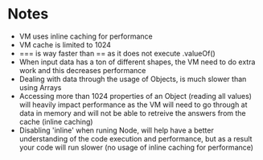 # Notes

- VM uses inline caching for performance
- VM cache is limited to 1024
- === is way faster than == as it does not execute .valueOf()
- When input data has a ton of different shapes, the VM need to do extra work and this decreases performance
- Dealing with data through the usage of Objects, is much slower than using Arrays
- Accessing more than 1024 properties of an Object (reading all values) will heavily impact performance as the VM will need to go through at data in memory and will not be able to retreive the answers from the cache (inline caching)
- Disabling 'inline' when runing Node, will help have a better understanding of the code execution and performance, but as a result your code will run slower (no usage of inline caching for performance)
